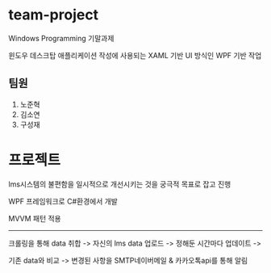# team-project

Windows Programming 기말과제

윈도우 데스크탑 애플리케이션 작성에 사용되는 XAML 기반 UI 방식인 WPF 기반 작업

## 팀원

1. 노준혁
2. 김소연
3. 구성재

# 프로젝트
lms시스템의 불편함을 일시적으로 개선시키는 것을 궁극적 목표로 잡고 진행

WPF 프레임워크로 C#환경에서 개발

MVVM 패턴 적용

------------------------------------------------
크롤링을 통해 data 취합 -> 자신의 lms data 업로드 -> 정해둔 시간마다 업데이트 -> 

기존 data와 비교 -> 변경된 사항을 SMTP네이버메일 & 카카오톡api를 통해 알림 
